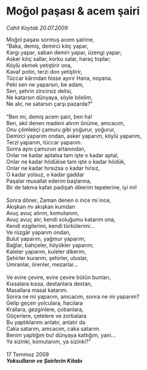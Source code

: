 # Moğol paşası & acem şairi

*Cahit Koytak 20.07.2009*

<div class="taraf_structure_2col_1zq">
<div class="margen_n">



 <p>Moğol paşası sormuş acem şairine, <br/>“Baka, demiş, demirci kılıç yapar, <br/>Kargı yapar, saban demiri yapar, üzengi yapar; <br/>Asker kılıç sallar, korku salar, haraç toplar; <br/>Köylü ekmek yetiştirir ona, <br/>Kavaf potin, terzi don yetiştirir, <br/>Tüccar kârından hisse ayırır Hana, noyana. <br/>Peki sen ne yaparsın, be adam, <br/>Sen, şehrin zincirsiz delisi, <br/>Ne katarsın dünyaya, söyle bilelim, <br/>Ne alır, ne satarsın çarşı pazarda?” <br/><br/>“Ben mi, demiş acem şairi, ben ha! <br/>Ben, akıl denen madeni alırım önüme, amcacım, <br/>Onu çömlekçi çamuru gibi yoğurur, yoğurur, <br/>Demirci yaparım ondan, asker yaparım, köylü yaparım, <br/>Terzi yaparım, tüccar yaparım. <br/>Sonra aynı çamurun artanından, <br/>Onlar ne kadar aptalsa tam işte o kadar aptal, <br/>Onlar ne kadar hödükse tam işte o kadar hödük, <br/>Onlar ne kadar hırsızsa o kadar hırsız, <br/>O kadar yolsuz, o kadar gaddar <br/>Paşalar musallat ederim başlarına, <br/>Bir de takma kafalı padişah dikerim tepelerine, iyi mi! <br/><br/>Sonra döner, Zaman denen o ince mi ince, <br/>Akışkan mı akışkan kumdan <br/>Avuç avuç alırım, komutanım, <br/>Avuç avuç alır, kendi soluğumu katarım ona, <br/>Kendi ezgilerimi, kendi türkülerimi... <br/>Ve rüzgâr yaparım ondan, <br/>Bulut yaparım, yağmur yaparım, <br/>Bağlar, bahçeler, höyükler yaparım, <br/>Kaleler yaparım, kuleler dikerim, <br/>Şehirler kurarım, şehirler, uluslar, <br/>Umranlar, örenler, mezarlar... <br/><br/>Ve evire çevire, evire çevire bütün bunları, <br/>Kıssalara kıssa, destanlara destan, <br/>Masallara masal katarım. <br/>Sonra ne mi yaparım, amcacım, sonra ne mi yaparım? <br/>Gelip geçen yolculara, hacılara <br/>Krallara, gezginlere, çobanlara, <br/>Göçerlere, çetelere ve zorbalara <br/>Bu yaptıklarımı anlatır, anlatır da <br/>Caka satarım, amcacım, caka satarım. <br/>Benim yaptığım bu! dünyaya kattığım, yani... <br/>Ya sizinki, komutanım, ya sizinki?” <br/><br/>17 Temmuz 2009 <b><i><br/>Yoksulların ve Şairlerin Kitabı </i></b></p>
<br/>
<br/>
<br/>



<br/>


<div id="taraf_not">
</div>

</div>


</div>
